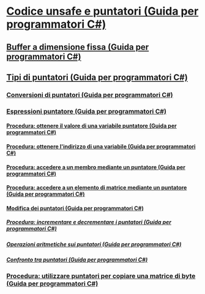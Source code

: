 # [Codice unsafe e puntatori (Guida per programmatori C#)](index.md)
## [Buffer a dimensione fissa (Guida per programmatori C#)](fixed-size-buffers.md)
## [Tipi di puntatori (Guida per programmatori C#)](pointer-types.md)
### [Conversioni di puntatori (Guida per programmatori C#)](pointer-conversions.md)
### [Espressioni puntatore (Guida per programmatori C#)](pointer-expressions.md)
#### [Procedura: ottenere il valore di una variabile puntatore (Guida per programmatori C#)](how-to-obtain-the-value-of-a-pointer-variable.md)
#### [Procedura: ottenere l'indirizzo di una variabile (Guida per programmatori C#)](how-to-obtain-the-address-of-a-variable.md)
#### [Procedura: accedere a un membro mediante un puntatore (Guida per programmatori C#)](how-to-access-a-member-with-a-pointer.md)
#### [Procedura: accedere a un elemento di matrice mediante un puntatore (Guida per programmatori C#)](how-to-access-an-array-element-with-a-pointer.md)
#### [Modifica dei puntatori (Guida per programmatori C#)](manipulating-pointers.md)
##### [Procedura: incrementare e decrementare i puntatori (Guida per programmatori C#)](how-to-increment-and-decrement-pointers.md)
##### [Operazioni aritmetiche sui puntatori (Guida per programmatori C#)](arithmetic-operations-on-pointers.md)
##### [Confronto tra puntatori (Guida per programmatori C#)](pointer-comparison.md)
### [Procedura: utilizzare puntatori per copiare una matrice di byte (Guida per programmatori C#)](how-to-use-pointers-to-copy-an-array-of-bytes.md)
